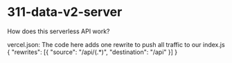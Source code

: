 # 311-data-v2-server

How does this serverless API work?


vercel.json: The code here adds one rewrite to push all traffic to our index.js
{
  "rewrites": [{ "source": "/api/(.*)", "destination": "/api" }]
}


